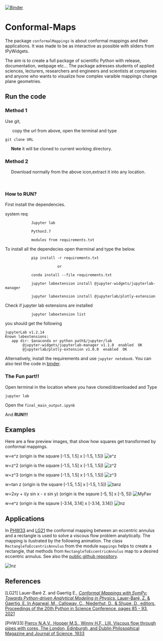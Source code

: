 [![Binder](https://mybinder.org/badge_logo.svg)](https://mybinder.org/v2/gh/zolabar/Conformal-Maps/HEAD)
# Conformal-Maps

The package ```conformalMappings``` is about conformal mappings and their applications. It was made to be as interactive as possible with sliders from IPyWidgets.

The aim is to create a full package of scientific Python with release, documentation, webpage etc... The package adresses students of applied sciences, lecturers, researchers and engineers and scientists at companies and anyone who wants to visualize how complex varaible mappings change plane geometries.

## Run the code

### Method 1
Use git,

&nbsp;&nbsp; &nbsp;&nbsp; copy the url from above, open the terminal and type
```
git clone URL
```
&nbsp;&nbsp;&nbsp;&nbsp; **Note** it will be cloned to current working directory.

### Method 2
&nbsp;&nbsp;&nbsp;&nbsp; Download normally from the above icon,extract it into any location.

&nbsp;&nbsp;

### How to RUN?

First install the dependencies.

system req:
```
            Jupyter lab

            Python3.7

            modules from requirements.txt

```
To install all the dependecies open therminal and type the below.
```
            pip install -r requirements.txt

                        or

            conda install --file requirements.txt

            jupyter labextension install @jupyter-widgets/jupyterlab-manager

            jupyter labextension install @jupyterlab/plotly-extension
```
Check if jupyter lab extensions are installed
```
            jupyter labextension list
```
you should get the following
```
jupyterLab v1.2.14
Known labextensions:
   app dir: $anaconda or python path$/jupyter/lab
        @jupyter-widgets/jupyterlab-manager v1.1.0  enabled  OK
        @jupyterlab/plotly-extension v1.0.0  enabled  OK
```

Alternatively, install the requirements and use ```jupyter notebook```. You can also test the code in [binder](https://mybinder.org/).

### The Fun part!!
Open terminal in the location where you have cloned/downloaded and Type
```
jupyter lab
```

Open the `final_main_output.ipynb`

And **RUN!!!**

## Examples

Here are a few preview images, that show how squares get transformed by conformal mappings.

w=e^z (origin is the square [-1.5, 1.5] x [-1.5, 1.5])
![e^z](Figures/e^z.gif)

w=z^2 (origin is the square [-1.5, 1.5] x [-1.5, 1.5])
![z^2](Figures/z^2.png)

w=z^3 (origin is the square [-1.5, 1.5] x [-1.5, 1.5])
![z^3](Figures/z^3.png)

w=tan z (origin is the square [-1.5, 1.5] x [-1.5, 1.5])
![tanz](Figures/tanz.png)

w=2xy + i(y sin x - x sin y) (origin is the sqaure [-5, 5] x [-5, 5])
![MyFav](Figures/MyFav.png)

w=e^z (origin is the sqaure [-3.14, 3.14] x [-3.14, 3.14])
![lnz](Figures/expz_2.png)

## Applications

In [PHW33](https://www.tandfonline.com/doi/abs/10.1080/14786443309462212) and [LG21](https://conference.scipy.org/proceedings/scipy2021/lauer_bare_gaertig.html) the conformal mapping between an eccentric annulus and a rectangle is used to solve a viscous flow problem analytically. The mapping is ilustrated by the following animation. The class ```RectangleToEccentricAnnulus``` from the module ```mappings``` helps to create a rectangle, that methods from ```RectangleToEccentricAnnulus``` map to a desired eccentric annulus. See also the [public github repository](https://github.com/zolabar/ConformalMappingSympy).

![lnz](Figures/mapping_arctan_colored_boundary.gif)

## References

[LG21] Lauer-Baré Z. and Gaertig E., [*Conformal Mappings with SymPy: Towards Python-driven Analytical Modeling in Physics*. Lauer-Baré, Z. & Gaertig, E. In Agarwal, M., Calloway, C., Niederhut, D., & Shupe, D., editors, Proceedings of the 20th Python in Science Conference, pages 85 - 93, 2021](https://conference.scipy.org/proceedings/scipy2021/lauer_bare_gaertig.html)

[PHW33] [Piercy N.A.V., Hooper M.S., Winny H.F., LIII. Viscous flow through pipes with cores, The London, Edinburgh, and Dublin Philosophical Magazine and Journal of Science, 1933](https://www.tandfonline.com/doi/abs/10.1080/14786443309462212)

